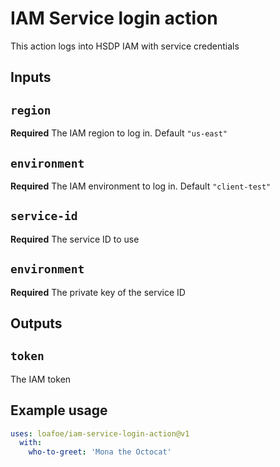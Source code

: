 # IAM Service login action

This action logs into HSDP IAM with service credentials

## Inputs

## `region`

**Required** The IAM region to log in. Default `"us-east"`

## `environment`

**Required** The IAM environment to log in. Default `"client-test"`

## `service-id`

**Required** The service ID to use

## `environment`

**Required** The private key of the service ID

## Outputs

## `token`

The IAM token

## Example usage

```yml
uses: loafoe/iam-service-login-action@v1
  with:
    who-to-greet: 'Mona the Octocat'
```